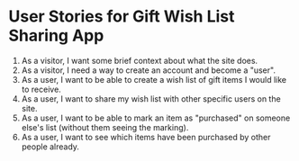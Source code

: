 # User Stories for Gift Wish List Sharing App

1. As a visitor, I want some brief context about what the site does. 
2. As a visitor, I need a way to create an account and become a "user".
3. As a user, I want to be able to create a wish list of gift items I would like to receive.
4. As a user, I want to share my wish list with other specific users on the site.
5. As a user, I want to be able to mark an item as "purchased" on someone else's list (without them seeing the marking).
6. As a user, I want to see which items have been purchased by other people already.